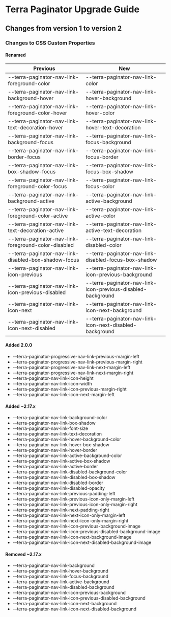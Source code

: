 # Terra Paginator Upgrade Guide

## Changes from version 1 to version 2

### Changes to CSS Custom Properties

#### Renamed
| Previous | New |
|-|-|
| --terra-paginator-nav-link-foreground-color | --terra-paginator-nav-link-color |
| --terra-paginator-nav-link-background-hover | --terra-paginator-nav-link-hover-background |
| --terra-paginator-nav-link-foreground-color-hover | --terra-paginator-nav-link-hover-color |
| --terra-paginator-nav-link-text-decoration-hover | --terra-paginator-nav-link-hover-text-decoration |
| --terra-paginator-nav-link-background-focus | --terra-paginator-nav-link-focus-background |
| --terra-paginator-nav-link-border-focus | --terra-paginator-nav-link-focus-border |
| --terra-paginator-nav-link-box-shadow-focus | --terra-paginator-nav-link-focus-box-shadow |
| --terra-paginator-nav-link-foreground-color-focus | --terra-paginator-nav-link-focus-color |
| --terra-paginator-nav-link-background-active | --terra-paginator-nav-link-active-background |
| --terra-paginator-nav-link-foreground-color-active | --terra-paginator-nav-link-active-color |
| --terra-paginator-nav-link-text-decoration-active | --terra-paginator-nav-link-active-text-decoration |
| --terra-paginator-nav-link-foreground-color-disabled | --terra-paginator-nav-link-disabled-color |
| --terra-paginator-nav-link-disabled-box-shadow-focus | --terra-paginator-nav-link-disabled-focus-box-shadow |
| --terra-paginator-nav-link-icon-previous | --terra-paginator-nav-link-icon-previous-background |
| --terra-paginator-nav-link-icon-previous-disabled | --terra-paginator-nav-link-icon-previous-disabled-background |
| --terra-paginator-nav-link-icon-next | --terra-paginator-nav-link-icon-next-background |
| --terra-paginator-nav-link-icon-next-disabled | --terra-paginator-nav-link-icon-next-disabled-background |

#### Added 2.0.0
* --terra-paginator-progressive-nav-link-previous-margin-left
* --terra-paginator-progressive-nav-link-previous-margin-right
* --terra-paginator-progressive-nav-link-next-margin-left
* --terra-paginator-progressive-nav-link-next-margin-right
* --terra-paginator-nav-link-icon-height
* --terra-paginator-nav-link-icon-width
* --terra-paginator-nav-link-icon-previous-margin-right
* --terra-paginator-nav-link-icon-next-margin-left

#### Added ~2.17.x
* --terra-paginator-nav-link-background-color
* --terra-paginator-nav-link-box-shadow
* --terra-paginator-nav-link-font-size
* --terra-paginator-nav-link-text-decoration
* --terra-paginator-nav-link-hover-background-color
* --terra-paginator-nav-link-hover-box-shadow
* --terra-paginator-nav-link-hover-border
* --terra-paginator-nav-link-active-background-color
* --terra-paginator-nav-link-active-box-shadow
* --terra-paginator-nav-link-active-border
* --terra-paginator-nav-link-disabled-background-color
* --terra-paginator-nav-link-disabled-box-shadow
* --terra-paginator-nav-link-disabled-border
* --terra-paginator-nav-link-disabled-opacity
* --terra-paginator-nav-link-previous-padding-left
* --terra-paginator-nav-link-previous-icon-only-margin-left
* --terra-paginator-nav-link-previous-icon-only-margin-right
* --terra-paginator-nav-link-next-padding-right
* --terra-paginator-nav-link-next-icon-only-margin-left
* --terra-paginator-nav-link-next-icon-only-margin-right
* --terra-paginator-nav-link-icon-previous-background-image
* --terra-paginator-nav-link-icon-previous-disabled-background-image
* --terra-paginator-nav-link-icon-next-background-image
* --terra-paginator-nav-link-icon-next-disabled-background-image

#### Removed ~2.17.x
* --terra-paginator-nav-link-background
* --terra-paginator-nav-link-hover-background
* --terra-paginator-nav-link-focus-background
* --terra-paginator-nav-link-active-background
* --terra-paginator-nav-link-disabled-background
* --terra-paginator-nav-link-icon-previous-background
* --terra-paginator-nav-link-icon-previous-disabled-background
* --terra-paginator-nav-link-icon-next-background
* --terra-paginator-nav-link-icon-next-disabled-background
